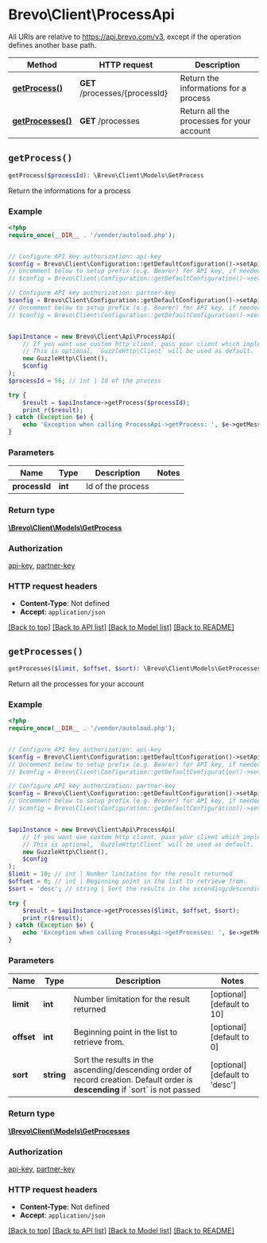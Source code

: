 # Brevo\Client\ProcessApi

All URIs are relative to https://api.brevo.com/v3, except if the operation defines another base path.

| Method | HTTP request | Description |
| ------------- | ------------- | ------------- |
| [**getProcess()**](ProcessApi.md#getProcess) | **GET** /processes/{processId} | Return the informations for a process |
| [**getProcesses()**](ProcessApi.md#getProcesses) | **GET** /processes | Return all the processes for your account |


## `getProcess()`

```php
getProcess($processId): \Brevo\Client\Models\GetProcess
```

Return the informations for a process

### Example

```php
<?php
require_once(__DIR__ . '/vendor/autoload.php');


// Configure API key authorization: api-key
$config = Brevo\Client\Configuration::getDefaultConfiguration()->setApiKey('api-key', 'YOUR_API_KEY');
// Uncomment below to setup prefix (e.g. Bearer) for API key, if needed
// $config = Brevo\Client\Configuration::getDefaultConfiguration()->setApiKeyPrefix('api-key', 'Bearer');

// Configure API key authorization: partner-key
$config = Brevo\Client\Configuration::getDefaultConfiguration()->setApiKey('partner-key', 'YOUR_API_KEY');
// Uncomment below to setup prefix (e.g. Bearer) for API key, if needed
// $config = Brevo\Client\Configuration::getDefaultConfiguration()->setApiKeyPrefix('partner-key', 'Bearer');


$apiInstance = new Brevo\Client\Api\ProcessApi(
    // If you want use custom http client, pass your client which implements `GuzzleHttp\ClientInterface`.
    // This is optional, `GuzzleHttp\Client` will be used as default.
    new GuzzleHttp\Client(),
    $config
);
$processId = 56; // int | Id of the process

try {
    $result = $apiInstance->getProcess($processId);
    print_r($result);
} catch (Exception $e) {
    echo 'Exception when calling ProcessApi->getProcess: ', $e->getMessage(), PHP_EOL;
}
```

### Parameters

| Name | Type | Description  | Notes |
| ------------- | ------------- | ------------- | ------------- |
| **processId** | **int**| Id of the process | |

### Return type

[**\Brevo\Client\Models\GetProcess**](../Model/GetProcess.md)

### Authorization

[api-key](../../README.md#api-key), [partner-key](../../README.md#partner-key)

### HTTP request headers

- **Content-Type**: Not defined
- **Accept**: `application/json`

[[Back to top]](#) [[Back to API list]](../../README.md#endpoints)
[[Back to Model list]](../../README.md#models)
[[Back to README]](../../README.md)

## `getProcesses()`

```php
getProcesses($limit, $offset, $sort): \Brevo\Client\Models\GetProcesses
```

Return all the processes for your account

### Example

```php
<?php
require_once(__DIR__ . '/vendor/autoload.php');


// Configure API key authorization: api-key
$config = Brevo\Client\Configuration::getDefaultConfiguration()->setApiKey('api-key', 'YOUR_API_KEY');
// Uncomment below to setup prefix (e.g. Bearer) for API key, if needed
// $config = Brevo\Client\Configuration::getDefaultConfiguration()->setApiKeyPrefix('api-key', 'Bearer');

// Configure API key authorization: partner-key
$config = Brevo\Client\Configuration::getDefaultConfiguration()->setApiKey('partner-key', 'YOUR_API_KEY');
// Uncomment below to setup prefix (e.g. Bearer) for API key, if needed
// $config = Brevo\Client\Configuration::getDefaultConfiguration()->setApiKeyPrefix('partner-key', 'Bearer');


$apiInstance = new Brevo\Client\Api\ProcessApi(
    // If you want use custom http client, pass your client which implements `GuzzleHttp\ClientInterface`.
    // This is optional, `GuzzleHttp\Client` will be used as default.
    new GuzzleHttp\Client(),
    $config
);
$limit = 10; // int | Number limitation for the result returned
$offset = 0; // int | Beginning point in the list to retrieve from.
$sort = 'desc'; // string | Sort the results in the ascending/descending order of record creation. Default order is **descending** if `sort` is not passed

try {
    $result = $apiInstance->getProcesses($limit, $offset, $sort);
    print_r($result);
} catch (Exception $e) {
    echo 'Exception when calling ProcessApi->getProcesses: ', $e->getMessage(), PHP_EOL;
}
```

### Parameters

| Name | Type | Description  | Notes |
| ------------- | ------------- | ------------- | ------------- |
| **limit** | **int**| Number limitation for the result returned | [optional] [default to 10] |
| **offset** | **int**| Beginning point in the list to retrieve from. | [optional] [default to 0] |
| **sort** | **string**| Sort the results in the ascending/descending order of record creation. Default order is **descending** if &#x60;sort&#x60; is not passed | [optional] [default to &#39;desc&#39;] |

### Return type

[**\Brevo\Client\Models\GetProcesses**](../Model/GetProcesses.md)

### Authorization

[api-key](../../README.md#api-key), [partner-key](../../README.md#partner-key)

### HTTP request headers

- **Content-Type**: Not defined
- **Accept**: `application/json`

[[Back to top]](#) [[Back to API list]](../../README.md#endpoints)
[[Back to Model list]](../../README.md#models)
[[Back to README]](../../README.md)
